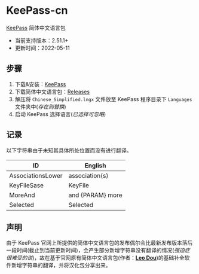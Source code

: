 # KeePass-cn

[KeePass](https://keepass.info/) 简体中文语言包

- 当前支持版本：2.51.1+
- 更新时间：2022-05-11

## 步骤

1. 下载&安装：[KeePass](https://keepass.info/)
2. 下载简体中文语言包：[Releases](https://github.com/LightAPIs/KeePass-cn/releases)
3. 解压将 `Chinese_Simplified.lngx` 文件放至 KeePass 程序目录下 `Languages` 文件夹中(*存在则替换*)
4. 启动 KeePass 选择语言(*已选择可忽略*)

## 记录

以下字符串由于未知其具体所处位置而没有进行翻译。

| ID                | English          |
| ----------------- | ---------------- |
| AssociationsLower | association(s)   |
| KeyFileSase       | KeyFile          |
| MoreAnd           | and {PARAM} more |
| Selected          | Selected         |

## 声明

由于 KeePass 官网上所提供的简体中文语言包的发布偶尔会比最新发布版本落后一段时间(截止到当前更新时间)，会产生部分新增字符串没有翻译的情况(*强迫症很难受的说*)，故在基于官网原有简体中文语言包(作者：**[Leo Dou](https://sourceforge.net/u/leodou/profile/)**)的基础补全软件新增字符串的翻译，并将汉化包分享出来。
